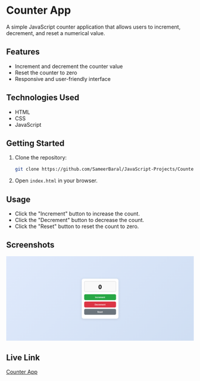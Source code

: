 # Counter App

A simple JavaScript counter application that allows users to increment, decrement, and reset a numerical value.

## Features

- Increment and decrement the counter value
- Reset the counter to zero
- Responsive and user-friendly interface

## Technologies Used

- HTML
- CSS
- JavaScript

## Getting Started

1. Clone the repository:
    ```bash
    git clone https://github.com/SameerBaral/JavaScript-Projects/Counter App.git
    ```
2. Open `index.html` in your browser.

## Usage

- Click the "Increment" button to increase the count.
- Click the "Decrement" button to decrease the count.
- Click the "Reset" button to reset the count to zero.

## Screenshots

![Counter App Screenshot](counter.png)


## Live Link
[Counter App](https://sameerprojectscounterapp.vercel.app/)

